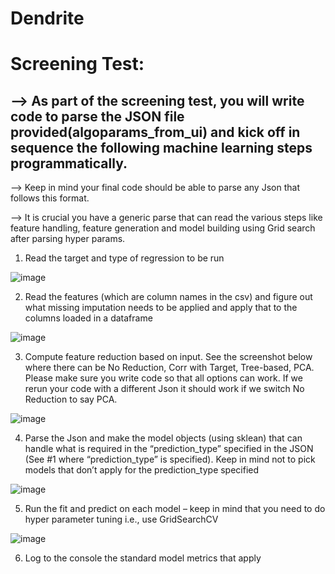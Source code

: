 # Dendrite

# Screening Test: 

## --> As part of the screening test, you will write code to parse the JSON file provided(algoparams_from_ui) and kick off in sequence the following machine learning steps programmatically.

   --> Keep in mind your final code should be able to parse any Json that follows this format.
   
   --> It is crucial you have a generic parse that can read the various steps like feature handling, feature generation and model building using Grid search after parsing hyper params.


1) Read the target and type of regression to be run

![image](https://user-images.githubusercontent.com/110006271/211156010-6a8041eb-3f8a-4b66-96b7-2cc16fea0e6e.png)

 
2) Read the features (which are column names in the csv) and figure out what missing imputation needs to be applied and apply that to the columns loaded in a dataframe

![image](https://user-images.githubusercontent.com/110006271/211156028-5df1aea0-45ba-4531-bcaf-2664a5a6bccc.png)

 
3) Compute feature reduction based on input. See the screenshot below where there can be No Reduction, Corr with Target, Tree-based, PCA. Please make sure you write code so that all options can work. If we rerun your code with a different Json it should work if we switch No Reduction to say PCA.

![image](https://user-images.githubusercontent.com/110006271/211156038-853fdadf-a44c-48e2-a75a-6cfb6548814e.png)

 
4) Parse the Json and make the model objects (using sklean) that can handle what is required in the “prediction_type” specified in the JSON (See #1 where “prediction_type” is specified). Keep in mind not to pick models that don’t apply for the prediction_type specified

![image](https://user-images.githubusercontent.com/110006271/211156047-2445347b-894d-4549-b00d-539939bc8a14.png)

 
5) Run the fit and predict on each model – keep in mind that you need to do hyper parameter tuning i.e., use GridSearchCV

![image](https://user-images.githubusercontent.com/110006271/211156056-81559b5a-f251-4044-89ec-747242610ec0.png)

 
6) Log to the console the standard model metrics that apply
